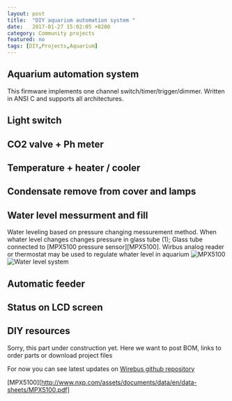 ```yaml
---
layout: post
title:  "DIY aquarium automation system "
date:   2017-01-27 15:02:05 +0200
category: Community projects
featured: no
tags: [DIY,Projects,Aquarium]
---
```


## Aquarium automation system 
This firmware implements one channel switch/timer/trigger/dimmer. Written in ANSI C and supports all architectures.

## Light switch 

## CO2 valve + Ph meter

## Temperature + heater / cooler 

## Condensate remove from cover and lamps

## Water level messurment and fill

Water leveling based on pressure changing messurement method. When whater level changes changes pressure in glass tube (1);
Glass tube connected to [MPX5100 pressure sensor][MPX5100]. Wirbus analog reader or thermostat may be used to regulate whater level in aquarium
![MPX5100](assets/f7c636bd4c63103b2428ba1a66c580d8.jpg)
![Water level system](assets/f7c636bd4c63103b2428ba1a66c580d8.jpg)

## Automatic feeder

## Status on LCD screen


## DIY resources

Sorry, this part under construction yet. Here we want to post BOM, links to order parts or download project files 

For now you can see latest updates on  [Wirebus github repository](https://github.com/vt77/wirebus)


[MPX5100][http://www.nxp.com/assets/documents/data/en/data-sheets/MPX5100.pdf]

